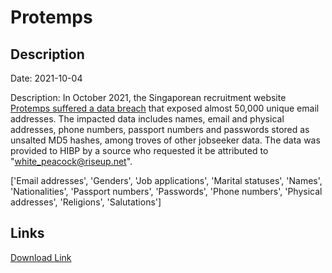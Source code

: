 # Protemps

## Description

Date: 2021-10-04

Description:
In October 2021, the Singaporean recruitment website <a href="https://www.straitstimes.com/singapore/courts-crime/spore-employment-agency-hacked-ic-scans-and-salaries-of-40000-job-seekers" target="_blank" rel="noopener">Protemps suffered a data breach</a> that exposed almost 50,000 unique email addresses. The impacted data includes names, email and physical addresses, phone numbers, passport numbers and passwords stored as unsalted MD5 hashes, among troves of other jobseeker data. The data was provided to HIBP by a source who requested it be attributed to &quot;white_peacock@riseup.net&quot;.


['Email addresses', 'Genders', 'Job applications', 'Marital statuses', 'Names', 'Nationalities', 'Passport numbers', 'Passwords', 'Phone numbers', 'Physical addresses', 'Religions', 'Salutations']

## Links

[Download Link](https://link-to.net/1229997/110.24098667456339/dynamic/?r=aHR0cHM6Ly93d3cubWVkaWFmaXJlLmNvbS92aWV3L25kYXY5Z2RBMkFYNGQxNS9wcm90ZW1wcy5jb20uc2cvZmlsZQ==)